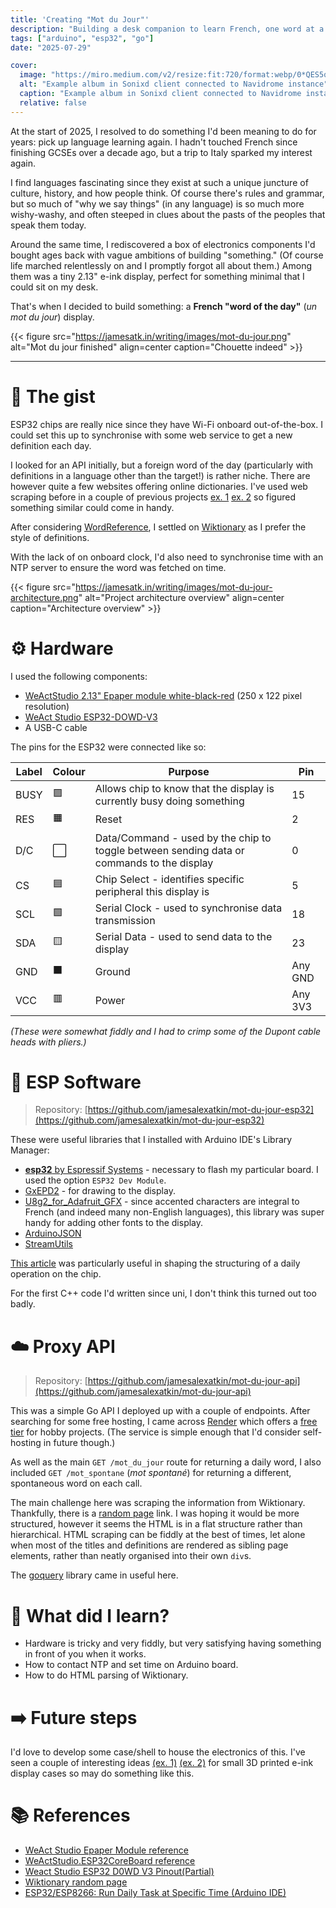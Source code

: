 ```yaml
---
title: 'Creating "Mot du Jour"'
description: "Building a desk companion to learn French, one word at a time."
tags: ["arduino", "esp32", "go"]
date: "2025-07-29"

cover:
  image: "https://miro.medium.com/v2/resize:fit:720/format:webp/0*QES5qTKIRY8TeGmv.png"
  alt: "Example album in Sonixd client connected to Navidrome instance"
  caption: "Example album in Sonixd client connected to Navidrome instance"
  relative: false
---
```


At the start of 2025, I resolved to do something I'd been meaning to do for years: pick up language learning again. I hadn't touched French since finishing GCSEs over a decade ago, but a trip to Italy sparked my interest again.

I find languages fascinating since they exist at such a unique juncture of culture, history, and how people think.
Of course there's rules and grammar, but so much of "why we say things" (in any language) is so much more wishy-washy, and often steeped in clues about the pasts of the peoples that speak them today.

Around the same time, I rediscovered a box of electronics components I'd bought ages back with vague ambitions of building "something." (Of course life marched relentlessly on and I promptly forgot all about them.)
Among them was a tiny 2.13" e-ink display, perfect for something minimal that I could sit on my desk.

That's when I decided to build something: a **French "word of the day"** (_un mot du jour_) display.

{{< figure src="https://jamesatk.in/writing/images/mot-du-jour.png" alt="Mot du jour finished" align=center caption="Chouette indeed" >}}

---

# 🤔 The gist

ESP32 chips are really nice since they have Wi-Fi onboard out-of-the-box. I could set this up to synchronise with some web service to get a new definition each day.

I looked for an API initially, but a foreign word of the day (particularly with definitions in a language other than the target!) is rather niche.
There are however quite a few websites offering online dictionaries. I've used web scraping before in a couple of previous projects [ex. 1](https://github.com/jamesalexatkin/caribou-visualiser) [ex. 2](https://github.com/jamesalexatkin/tauntaun) so figured something similar could come in handy.

After considering [WordReference](https://www.wordreference.com/), I settled on [Wiktionary](https://en.wiktionary.org/wiki/Wiktionary:Main_Page) as I prefer the style of definitions.

With the lack of on onboard clock, I'd also need to synchronise time with an NTP server to ensure the word was fetched on time.

{{< figure src="https://jamesatk.in/writing/images/mot-du-jour-architecture.png" alt="Project architecture overview" align=center caption="Architecture overview" >}}

# ⚙️ Hardware

I used the following components:

- [WeActStudio 2.13" Epaper module white-black-red](https://www.aliexpress.com/item/1005004644515880.html) (250 x 122 pixel resolution)
- [WeAct Studio ESP32-DOWD-V3](https://www.aliexpress.com/item/1005005645111663.html)
- A USB-C cable

The pins for the ESP32 were connected like so:

| Label | Colour | Purpose                                                                                   | Pin     |
| ----- | ------ | ----------------------------------------------------------------------------------------- | ------- |
| BUSY  | 🟪     | Allows chip to know that the display is currently busy doing something                    | 15      |
| RES   | 🟧     | Reset                                                                                     | 2       |
| D/C   | ⬜     | Data/Command - used by the chip to toggle between sending data or commands to the display | 0       |
| CS    | 🟦     | Chip Select - identifies specific peripheral this display is                              | 5       |
| SCL   | 🟩     | Serial Clock - used to synchronise data transmission                                      | 18      |
| SDA   | 🟨     | Serial Data - used to send data to the display                                            | 23      |
| GND   | ⬛     | Ground                                                                                    | Any GND |
| VCC   | 🟥     | Power                                                                                     | Any 3V3 |

_(These were somewhat fiddly and I had to crimp some of the Dupont cable heads with pliers.)_

# 💽 ESP Software

> Repository: [https://github.com/jamesalexatkin/mot-du-jour-esp32](https://github.com/jamesalexatkin/mot-du-jour-esp32)

These were useful libraries that I installed with Arduino IDE's Library Manager:

- [**esp32** by Espressif Systems](https://github.com/espressif/arduino-esp32) - necessary to flash my particular board. I used the option `ESP32 Dev Module`.
- [GxEPD2](https://github.com/ZinggJM/GxEPD2) - for drawing to the display.
- [U8g2_for_Adafruit_GFX](https://github.com/olikraus/U8g2_for_Adafruit_GFX) - since accented characters are integral to French (and indeed many non-English languages), this library was super handy for adding other fonts to the display.
- [ArduinoJSON](https://github.com/bblanchon/ArduinoJson)
- [StreamUtils](https://github.com/bblanchon/ArduinoStreamUtils)

[This article](https://randomnerdtutorials.com/esp32-esp8266-run-daily-task/) was particularly useful in shaping the structuring of a daily operation on the chip.

For the first C++ code I'd written since uni, I don't think this turned out too badly.

# ☁️ Proxy API

> Repository: [https://github.com/jamesalexatkin/mot-du-jour-api](https://github.com/jamesalexatkin/mot-du-jour-api)

This was a simple Go API I deployed up with a couple of endpoints. After searching for some free hosting, I came across [Render](https://render.com/) which offers a [free tier](https://render.com/pricing) for hobby projects.
(The service is simple enough that I'd consider self-hosting in future though.)

As well as the main `GET /mot_du_jour` route for returning a daily word, I also included `GET /mot_spontane` (_mot spontané_) for returning a different, spontaneous word on each call.

The main challenge here was scraping the information from Wiktionary. Thankfully, there is a [random page](https://en.wiktionary.org/wiki/Wiktionary:Random_page) link. I was hoping it would be more structured, however it seems the HTML is in a flat structure rather than hierarchical.
HTML scraping can be fiddly at the best of times, let alone when most of the titles and definitions are rendered as sibling page elements, rather than neatly organised into their own `div`s.

The [goquery](https://github.com/PuerkitoBio/goquery) library came in useful here.

# 🏫 What did I learn?

- Hardware is tricky and very fiddly, but very satisfying having something in front of you when it works.
- How to contact NTP and set time on Arduino board.
- How to do HTML parsing of Wiktionary.

# ➡️ Future steps

I'd love to develop some case/shell to house the electronics of this. I've seen a couple of interesting ideas [(ex. 1)](https://old.reddit.com/r/esp32/comments/1kgrwxk/minimal_github_commit_tracker_using_an_esp32_and/) [(ex. 2)](https://www.hackster.io/Gokux/esticky-a-tiny-paperless-way-to-keep-your-thoughts-organize-d0cd05) for small 3D printed e-ink display cases so may do something like this.

# 📚 References

- [WeAct Studio Epaper Module reference](https://github.com/WeActStudio/WeActStudio.epapermodule)
- [WeActStudio.ESP32CoreBoard reference](https://github.com/WeActStudio/WeActStudio.ESP32CoreBoard)
- [Weact Studio ESP32 D0WD V3 Pinout(Partial)](https://forum.arduino.cc/t/weact-studio-esp32-d0wd-v3-pinout-partial/1297935)
- [Wiktionary random page](https://en.wiktionary.org/wiki/Wiktionary:Random_page)
- [ESP32/ESP8266: Run Daily Task at Specific Time (Arduino IDE)](https://randomnerdtutorials.com/esp32-esp8266-run-daily-task/)
